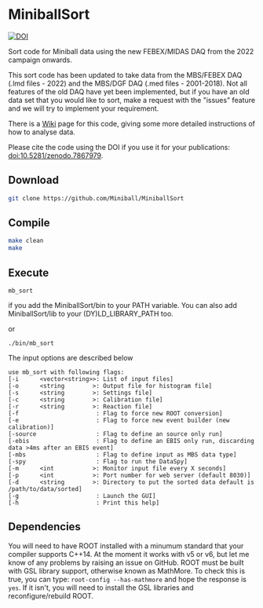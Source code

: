 # MiniballSort

[![DOI](https://zenodo.org/badge/DOI/10.5281/zenodo.7867978.svg)](https://doi.org/10.5281/zenodo.7867978)

Sort code for Miniball data using the new FEBEX/MIDAS DAQ from the 2022 campaign onwards.

This sort code has been updated to take data from the MBS/FEBEX DAQ (.lmd files - 2022) and the MBS/DGF DAQ (.med files - 2001-2018).
Not all features of the old DAQ have yet been implemented, but if you have an old data set that you would like to sort, make a request with the "issues" feature and we will try to implement your requirement.

There is a [Wiki](https://github.com/Miniball/MiniballSort/wiki) page for this code, giving some more detailed instructions of how to analyse data.

Please cite the code using the DOI if you use it for your publications: [doi:10.5281/zenodo.7867979](http://doi.org/10.5281/zenodo.7867978).

## Download

```bash
git clone https://github.com/Miniball/MiniballSort
```

## Compile

```bash
make clean
make
```


## Execute

```
mb_sort
```
if you add the MiniballSort/bin to your PATH variable. You can also add MiniballSort/lib to your (DY)LD_LIBRARY_PATH too.

or
```
./bin/mb_sort
```

The input options are described below

```
use mb_sort with following flags:
[-i      <vector<string>>: List of input files]
[-o      <string        >: Output file for histogram file]
[-s      <string        >: Settings file]
[-c      <string        >: Calibration file]
[-r      <string        >: Reaction file]
[-f                      : Flag to force new ROOT conversion]
[-e                      : Flag to force new event builder (new calibration)]
[-source                 : Flag to define an source only run]
[-ebis                   : Flag to define an EBIS only run, discarding data >4ms after an EBIS event]
[-mbs                    : Flag to define input as MBS data type]
[-spy                    : Flag to run the DataSpy]
[-m      <int           >: Monitor input file every X seconds]
[-p      <int           >: Port number for web server (default 8030)]
[-d      <string        >: Directory to put the sorted data default is /path/to/data/sorted]
[-g                      : Launch the GUI]
[-h                      : Print this help]
```


## Dependencies

You will need to have ROOT installed with a minumum standard that your compiler supports C++14.
At the moment it works with v5 or v6, but let me know of any problems by raising an issue on GitHub.
ROOT must be built with GSL library support, otherwise known as MathMore.
To check this is true, you can type: `root-config --has-mathmore` and hope the response is `yes`.
If it isn't, you will need to install the GSL libraries and reconfigure/rebuild ROOT.
